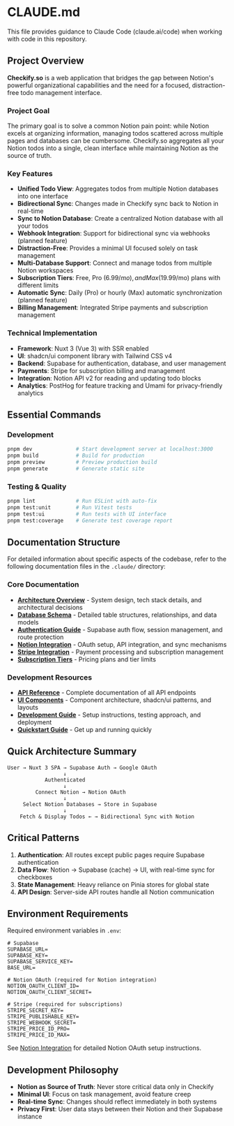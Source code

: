 # CLAUDE.md

This file provides guidance to Claude Code (claude.ai/code) when working with code in this repository.

## Project Overview

**Checkify.so** is a web application that bridges the gap between Notion's powerful organizational capabilities and the need for a focused, distraction-free todo management interface. 

### Project Goal
The primary goal is to solve a common Notion pain point: while Notion excels at organizing information, managing todos scattered across multiple pages and databases can be cumbersome. Checkify.so aggregates all your Notion todos into a single, clean interface while maintaining Notion as the source of truth.

### Key Features
- **Unified Todo View**: Aggregates todos from multiple Notion databases into one interface
- **Bidirectional Sync**: Changes made in Checkify sync back to Notion in real-time
- **Sync to Notion Database**: Create a centralized Notion database with all your todos
- **Webhook Integration**: Support for bidirectional sync via webhooks (planned feature)
- **Distraction-Free**: Provides a minimal UI focused solely on task management
- **Multi-Database Support**: Connect and manage todos from multiple Notion workspaces
- **Subscription Tiers**: Free, Pro ($6.99/mo), and Max ($19.99/mo) plans with different limits
- **Automatic Sync**: Daily (Pro) or hourly (Max) automatic synchronization (planned feature)
- **Billing Management**: Integrated Stripe payments and subscription management

### Technical Implementation
- **Framework**: Nuxt 3 (Vue 3) with SSR enabled
- **UI**: shadcn/ui component library with Tailwind CSS v4
- **Backend**: Supabase for authentication, database, and user management
- **Payments**: Stripe for subscription billing and management
- **Integration**: Notion API v2 for reading and updating todo blocks
- **Analytics**: PostHog for feature tracking and Umami for privacy-friendly analytics

## Essential Commands

### Development
```bash
pnpm dev              # Start development server at localhost:3000
pnpm build            # Build for production
pnpm preview          # Preview production build
pnpm generate         # Generate static site
```

### Testing & Quality
```bash
pnpm lint             # Run ESLint with auto-fix
pnpm test:unit        # Run Vitest tests
pnpm test:ui          # Run tests with UI interface
pnpm test:coverage    # Generate test coverage report
```

## Documentation Structure

For detailed information about specific aspects of the codebase, refer to the following documentation files in the `.claude/` directory:

### Core Documentation
- [**Architecture Overview**](.claude/technical/architecture.md) - System design, tech stack details, and architectural decisions
- [**Database Schema**](.claude/technical/database-schema.md) - Detailed table structures, relationships, and data models
- [**Authentication Guide**](.claude/getting-started/authentication.md) - Supabase auth flow, session management, and route protection
- [**Notion Integration**](.claude/features/notion-integration.md) - OAuth setup, API integration, and sync mechanisms
- [**Stripe Integration**](.claude/features/stripe-integration.md) - Payment processing and subscription management
- [**Subscription Tiers**](.claude/features/subscription-tiers.md) - Pricing plans and tier limits

### Development Resources
- [**API Reference**](.claude/technical/api-reference.md) - Complete documentation of all API endpoints
- [**UI Components**](.claude/technical/ui-components.md) - Component architecture, shadcn/ui patterns, and layouts
- [**Development Guide**](.claude/getting-started/development.md) - Setup instructions, testing approach, and deployment
- [**Quickstart Guide**](.claude/getting-started/quickstart.md) - Get up and running quickly

## Quick Architecture Summary

```
User → Nuxt 3 SPA → Supabase Auth → Google OAuth
                  ↓
            Authenticated
                  ↓
         Connect Notion → Notion OAuth
                  ↓
     Select Notion Databases → Store in Supabase
                  ↓
    Fetch & Display Todos ← → Bidirectional Sync with Notion
```

## Critical Patterns

1. **Authentication**: All routes except public pages require Supabase authentication
2. **Data Flow**: Notion → Supabase (cache) → UI, with real-time sync for checkboxes
3. **State Management**: Heavy reliance on Pinia stores for global state
4. **API Design**: Server-side API routes handle all Notion communication

## Environment Requirements

Required environment variables in `.env`:
```
# Supabase
SUPABASE_URL=
SUPABASE_KEY=
SUPABASE_SERVICE_KEY=
BASE_URL=

# Notion OAuth (required for Notion integration)
NOTION_OAUTH_CLIENT_ID=
NOTION_OAUTH_CLIENT_SECRET=

# Stripe (required for subscriptions)
STRIPE_SECRET_KEY=
STRIPE_PUBLISHABLE_KEY=
STRIPE_WEBHOOK_SECRET=
STRIPE_PRICE_ID_PRO=
STRIPE_PRICE_ID_MAX=
```

See [Notion Integration](.claude/features/notion-integration.md) for detailed Notion OAuth setup instructions.

## Development Philosophy

- **Notion as Source of Truth**: Never store critical data only in Checkify
- **Minimal UI**: Focus on task management, avoid feature creep
- **Real-time Sync**: Changes should reflect immediately in both systems
- **Privacy First**: User data stays between their Notion and their Supabase instance